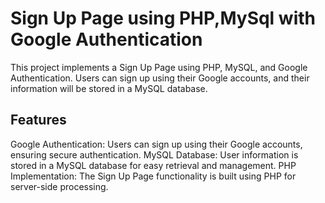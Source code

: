 # Sign Up Page using PHP,MySql with Google Authentication
This project implements a Sign Up Page using PHP, MySQL, and Google Authentication. Users can sign up using their Google accounts, and their information will be stored in a MySQL database.
## Features
Google Authentication: Users can sign up using their Google accounts, ensuring secure authentication.
MySQL Database: User information is stored in a MySQL database for easy retrieval and management.
PHP Implementation: The Sign Up Page functionality is built using PHP for server-side processing.

